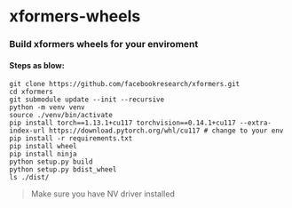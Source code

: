 # xformers-wheels

### Build xformers wheels for your enviroment
#### Steps as blow:  

`git clone https://github.com/facebookresearch/xformers.git`  
`cd xformers`  
`git submodule update --init --recursive`  
`python -m venv venv`  
`source ./venv/bin/activate`  
`pip install torch==1.13.1+cu117 torchvision==0.14.1+cu117 --extra-index-url https://download.pytorch.org/whl/cu117 # change to your env`  
`pip install -r requirements.txt`  
`pip install wheel`  
`pip install ninja`  
`python setup.py build`  
`python setup.py bdist_wheel`  
`ls ./dist/`  

> Make sure you have NV driver installed  
